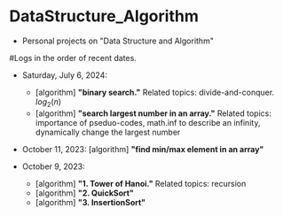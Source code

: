 # DataStructure_Algorithm
- Personal projects on "Data Structure and Algorithm"

#Logs in the order of recent dates. 
- Saturday, July 6, 2024: 
	- [algorithm] **"binary search."** Related topics: divide-and-conquer. $log_{2}(n)$
	- [algorithm] **"search largest number in an array."** Related topics: importance of pseduo-codes, math.inf to describe an infinity, dynamically change the largest number 

- October 11, 2023: [algorithm] **"find min/max element in an array"**

- October 9, 2023: 
	- [algorithm] **"1. Tower of Hanoi."** Related topics: recursion
	- [algorithm] **"2. QuickSort"**
	- [algorithm] **"3. InsertionSort"**
